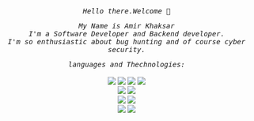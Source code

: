 
<p align="center">
      <samp>
         <em>Hello there.Welcome 👋</em>
      </samp><br>
   </p>
   <p align="center">
      <samp>
         <em>My Name is Amir Khaksar</em>
            <br>
            <em>I'm a Software Developer and Backend developer.</em>
            <br>
            <em>I'm so enthusiastic about bug hunting and of course cyber security.</em>
      </samp><br>
</p>
<p align="center">
   <samp>
      <em>languages and Thechnologies:</em>
      <br>
   </samp><br>
   <img src="https://img.shields.io/badge/C-00599C?style=for-the-badge&logo=c&logoColor=white">
   <img src="https://img.shields.io/badge/C%2B%2B-00599C?style=for-the-badge&logo=c%2B%2B&logoColor=white">
   <img src="https://img.shields.io/badge/Csharp-csharp.svg?style=for-the-badge&logo=csharp&logoColor=white&color=blueviolet">
   <img src="https://img.shields.io/badge/Python-FFD43B?style=for-the-badge&logo=python&logoColor=blue">
   <br>
   <img src="https://img.shields.io/badge/Microsoft SQL Server-microsoftsqlserver.svg?style=for-the-badge&logo=microsoftsqlserver&logoColor=white&color=lightgray">
   <img src="https://img.shields.io/badge/SQL lite-SQLite.svg?style=for-the-badge&logo=SQLite&logoColor=blue&color=lightgray">
   <br>
   <img src="https://img.shields.io/badge/Django-Django.svg?style=for-the-badge&logo=Django&logoColor=white&color=#092E20">
   <img src="https://img.shields.io/badge/.NET -NET.svg?style=for-the-badge&logo=.NET&logoColor=white&color=blueviolet">
   <br>
   <img src="https://img.shields.io/badge/Linux -Linux.svg?style=for-the-badge&logo=Linux&logoColor=white&color=important">
   <img src="https://img.shields.io/badge/Windwos -Windwos.svg?style=for-the-badge&logo=Windows&logoColor=white&color=blue">
   <br>
   <br>
    <!--<img align="center" src="https://github-readme-stats.vercel.app/api?username=Amirkhaksar&theme=blue-green" >-->
</p>
